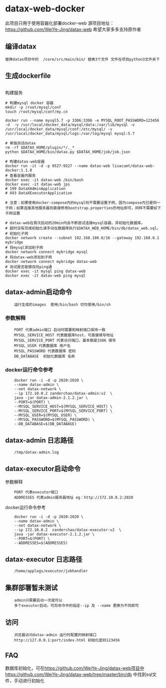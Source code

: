 # datax-web-docker

此项目只用于使用容器化部署docker-web
源项目地址：<https://github.com/WeiYe-Jing/datax-web>
希望大家多多支持原作者

## 编译datax

```text
替换datax项目中的  /core/src/main/bin/ 替换3个文件 文件在项目python3文件夹下
```



## 生成dockerfile

## 

构建服务

```shell
# 构建mysql docker 容器
mkdir -p /root/mysql/conf
touch /root/mysql/conf/my.cn

docker run --name mysql5.7 -p 3306:3306 -e MYSQL_ROOT_PASSWORD=123456 -d  -v /usr/local/docker_data/mysql/data:/var/lib/mysql -v /usr/local/docker_data/mysql/conf:/etc/mysql/ -v /usr/local/docker_data/mysql/logs:/var/log/mysql mysql:5.7

# 单独测试datax
rm -rf $DATAX_HOME/plugin/*/._*
python $DATAX_HOME/bin/datax.py $DATAX_HOME/job/job.json

# 构建datax-web容器
docker run -it -d -p 9527:9527 --name datax-web lisacumt/datax-web-docker:1.1.0
# 查看容器内服务
docker exec -it datax-web /bin/bash
docker exec -it datax-web jps
# 199 DataXAdminApplication
# 493 DataXExecutorApplication

# 注意：如果使用docker-compose内的mysql则不需要设置子网，因为compose内已是同一子网；如果连接其他服务器则直接修改bootstrap.properties的地址即可，同样不需要如下子网设置

# datax-web在首次启动的20min内会不断尝试连接mysql容器，并初始化数据库。
# 超时没有完成初始化请手动在数据库执行$DATAX_WEB_HOME/bin/db/datax_web.sql。
# 初始化子网
docker network create --subnet 192.168.100.0/16 --gateway 192.168.0.1 mybridge
# 将mysql添加到子网
docker network connect mybridge mysql
# 将datax-web添加到子网
docker network connect mybridge datax-web
# 测试是否能够双向ping通
docker exec -it mysql ping datax-web
docker exec -it datax-web ping mysql
```

## datax-admin启动命令

```text
    运行生成的images  使用/bin/bash 切勿使用/bin/sh
```

### 参数解释

```text
    PORT 代表admin端口 启动时需要和映射端口保持一致
    MYSQL_SERVICE_HOST 代表数据库host，可直接填写地址
    MYSQL_SERVICE_PORT 代表访问端口，基本都是3306 填写
    MYSQL_USER 代表数据库 用户名
    MYSQL_PASSWORD 代表数据库 密码
    DB_DATABASE  初始化数据库 名称
```

### docker运行命令参考

```text
    docker run -i -d -p 2020:2020 \
    --name datax-admin \
    --net datax-network \
    --ip 172.10.0.2 zanderchao/datax-admin:v2  \
    java -jar datax-admin-2.1.2.jar \
    --PORT=$(PORT) \
    --MYSQL_SERVICE_HOST=$(MYSQL_SERVICE_HOST) \
    --MYSQL_SERVICE_PORT=$(MYSQL_SERVICE_PORT) \
    --MYSQL_USER=$(MYSQL_USER) \
    --MYSQL_PASSWORD=$(MYSQL_PASSWORD) \
    --DB_DATABASE=$(DB_DATABASE)
```

## datax-admin 日志路径

```text
    /tmp/datax-admin.log
```

## datax-executor启动命令

参数解释

```text
    PORT 代表executor端口
    ADDRESSES 代表admin服务器地址 eg：http://172.10.0.2:2020
```

docker运行命令参考

```text
    docker run -i -d -p 2020:2020 \
    --name datax-admin \
    --net datax-network \
    --ip 172.10.0.2  zanderchao/datax-executor:v2  \
    java -jar datax-executor-2.1.2.jar \
    --PORT=$(PORT) \
    --ADDRESSES=$(ADDRESSES)
```

## datax-executor 日志路径

```text
    /home/applogs/executor/jobhandler
```

## 集群部署暂未测试

```text
    admin只需要启动一次就可以
    多个executor启动，可将命令中的指定--ip 及 --name 更换为不同即可
```

## 访问

```text
    浏览器访问datax-admin 运行时配置的映射端口
    http://127.0.0.1:port/index.html 初始化密码123456
```

## FAQ

数据库初始化，可在<https://github.com/WeiYe-Jing/datax-web项目中https://github.com/WeiYe-Jing/datax-web/tree/master/bin/db> 中找到sql文件，手动进行初始化
